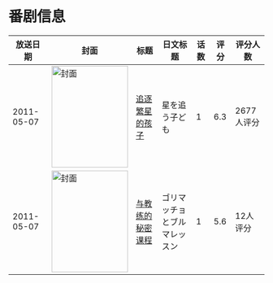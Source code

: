# 番剧信息

|放送日期|封面|标题|日文标题|话数|评分|评分人数|
|---|---|---|---|---|---|---|
|2011-05-07|<img src="https://lain.bgm.tv/pic/cover/c/a0/2e/9911_IoLl9.jpg" alt="封面" style="width:150px;height:200px;object-fit:cover;">|[追逐繁星的孩子](https://bangumi.tv/subject/9911)|星を追う子ども|1|6.3|2677人评分|
|2011-05-07|<img src="https://bangumi.tv/img/no_icon_subject.png" alt="封面" style="width:150px;height:200px;object-fit:cover;">|[与教练的秘密课程](https://bangumi.tv/subject/262025)|ゴリマッチョとブルマレッスン|1|5.6|12人评分|
